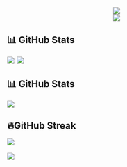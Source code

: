 <div align="center">
<img src="https://readme-typing-svg.herokuapp.com?size=50&center=true&vCenter=true&width=800&height=100&lines=Namaste%20%F0%9F%99%8F%3BPranam%20%F0%9F%99%8F%3BKhamma%20Ghani%20%F0%9F%99%8F%3BVanakkam%20%F0%9F%99%8F%3BSat%20Sri%20Akaal%20%F0%9F%99%8F%3BAssalam%20Alaikum%20%F0%9F%99%8F%3B">
<br>
<img src="https://views.whatilearened.today/views/github/abhir9/abhir9.svg?cache=remove">
</div>


<div>
<h2 id="stats">📊 GitHub Stats</h2>
<a><img src="https://github-readme-stats.vercel.app/api?username=abhir9&show_icons=true&count_private=true"></a>&#8198;
<a><img src="https://github-readme-streak-stats.herokuapp.com/?user=krishdevdb"></a>
</div>

<div>
<h2 id="stats">📊 GitHub Stats</h2>
<img src="https://github-readme-stats.vercel.app/api?username=abhir9&show_icons=true&count_private=true">
<h2 id="streak">🔥GitHub Streak</h2>
<img src="https://github-readme-streak-stats.herokuapp.com/?user=krishdevdb">
</div>

<br>


<img align="center" src="https://activity-graph.herokuapp.com/graph?username=abhir9&hide_border=true&area=true&point=transparent">
